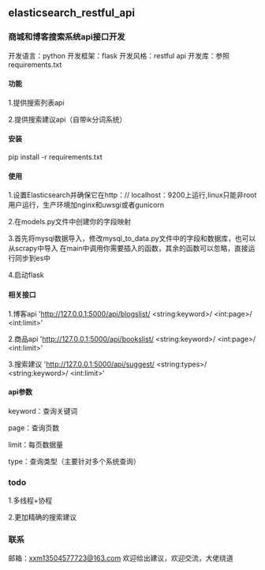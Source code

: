 ## elasticsearch_restful_api
### 商城和博客搜索系统api接口开发

开发语言：python
开发框架：flask
开发风格：restful api
开发库：参照requirements.txt

#### 功能

1.提供搜索列表api

2.提供搜索建议api（自带ik分词系统）


#### 安装

pip install -r requirements.txt


#### 使用
1.设置Elasticsearch并确保它在http：// localhost：9200上运行,linux只能非root用户运行，生产环境加nginx和uwsgi或者gunicorn

2.在models.py文件中创建你的字段映射

3.首先将mysql数据导入，修改mysql_to_data.py文件中的字段和数据库，也可以从scrapy中导入
  在main中调用你需要插入的函数，其余的函数可以忽略，直接运行同步到es中
  
4.启动flask


#### 相关接口
1.博客api 'http://127.0.0.1:5000/api/blogslist/ \<string:keyword>/ \<int:page>/ \<int:limit>'

2.商品api 'http://127.0.0.1:5000/api/bookslist/ \<string:keyword>/ \<int:page>/ \<int:limit>'

3.搜索建议 'http://127.0.0.1:5000/api/suggest/ \<string:types>/ \<string:keyword>/ \<int:limit>'

#### api参数

keyword：查询关键词

page：查询页数

limit：每页数据量

type：查询类型（主要针对多个系统查询）


### todo
1.多线程+协程

2.更加精确的搜索建议


### 联系
邮箱：xxm13504577723@163.com
欢迎给出建议，欢迎交流，大佬绕道
